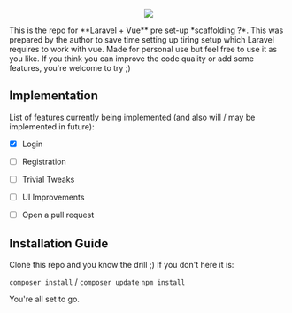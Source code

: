 <p align="center"><img src="https://laravel.com/assets/img/components/logo-laravel.svg"></p>

<p align="left">
This is the repo for **Laravel + Vue** pre set-up *scaffolding ?*. This was prepared by the author to save time setting up tiring setup which Laravel requires to work with vue. Made for personal use but feel free to use it as you like. If you think you can improve the code quality or add some features, you're welcome to try ;)
</p>

## Implementation

List of features currently being implemented (and also will / may be implemented in future):

- [x] Login
- [ ] Registration
- [ ] Trivial Tweaks
- [ ] UI Improvements

- [ ] Open a pull request

## Installation Guide

Clone this repo and you know the drill ;)
If you don't here it is:

`composer install` / `composer update`
`npm install`

You're all set to go.